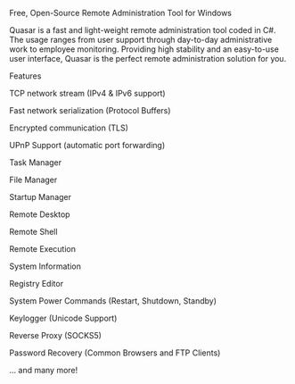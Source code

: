Free, Open-Source Remote Administration Tool for Windows

Quasar is a fast and light-weight remote administration tool coded in C#.
The usage ranges from user support through day-to-day administrative work 
to employee monitoring. Providing high stability and an easy-to-use user
interface, Quasar is the perfect remote administration solution for you.




Features

TCP network stream (IPv4 & IPv6 support)

Fast network serialization (Protocol Buffers)

Encrypted communication (TLS)

UPnP Support (automatic port forwarding)

Task Manager

File Manager

Startup Manager

Remote Desktop

Remote Shell

Remote Execution

System Information

Registry Editor

System Power Commands (Restart, Shutdown, Standby)

Keylogger (Unicode Support)

Reverse Proxy (SOCKS5)

Password Recovery (Common Browsers and FTP Clients)

... and many more!
